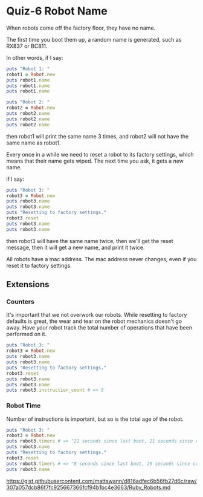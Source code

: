 # Quiz-6 Robot Name

When robots come off the factory floor, they have no name.

The first time you boot them up, a random name is generated, such as RX837 or BC811.

In other words, if I say:

```ruby
puts "Robot 1: "
robot1 = Robot.new
puts robot1.name
puts robot1.name
puts robot1.name

puts "Robot 2: "
robot2 = Robot.new
puts robot2.name
puts robot2.name
puts robot2.name
```

then robot1 will print the same name 3 times, and robot2 will not have the same name as robot1.

Every once in a while we need to reset a robot to its factory settings, which means that their name gets wiped. The next time you ask, it gets a new name.

if I say:

```ruby
puts "Robot 3: "
robot3 = Robot.new
puts robot3.name
puts robot3.name
puts "Resetting to factory settings."
robot3.reset
puts robot3.name
puts robot3.name
```

then robot3 will have the same name twice, then we'll get the reset message, then it will get a new name, and print it twice.

All robots have a mac address. The mac address never changes, even if you reset it to factory settings.

## Extensions

### Counters

It's important that we not overwork our robots. While resetting to factory defaults is great, the wear and tear on the robot mechanics doesn't go away. Have your robot track the total number of operations that have been performed on it.

```ruby
puts "Robot 3: "
robot3 = Robot.new
puts robot3.name
puts robot3.name
puts "Resetting to factory settings."
robot3.reset
puts robot3.name
puts robot3.name
puts robot3.instruction_count # => 5
```

### Robot Time

Number of instructions is important, but so is the total age of the robot.

```ruby
puts "Robot 3: "
robot3 = Robot.new
puts robot3.timers # => "21 seconds since last boot, 21 seconds since creation"
puts robot3.name
puts "Resetting to factory settings."
robot3.reset
puts robot3.timers # => "8 seconds since last boot, 29 seconds since creation"
puts robot3.name
```

https://gist.githubusercontent.com/mattswann/d816adfec6b56fb27d6c/raw/307a057dcb86f7fc925667366fcf94b1bc4e3663/Ruby_Robots.md